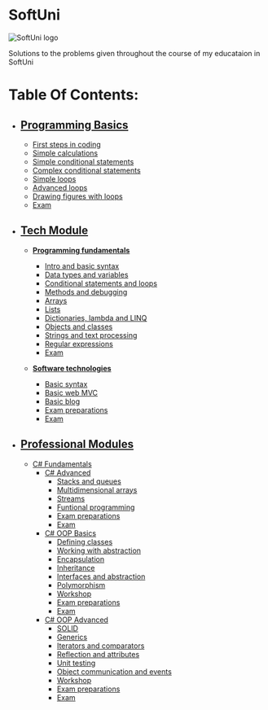 # SoftUni
![SoftUni logo](https://softuni.org/Content/images/open-graph/softuni-default-og.png)

Solutions to the problems given throughout the course of my educataion in SoftUni

# Table Of Contents:

- ## [Programming Basics](https://github.com/KiroKirilov/SoftUni/tree/master/ProgrammingBasics)
  - [First steps in coding](https://github.com/KiroKirilov/SoftUni/tree/master/ProgrammingBasics/FirstStepsInCoding)
  - [Simple calculations](https://github.com/KiroKirilov/SoftUni/tree/master/ProgrammingBasics/SimpleCalculations)
  - [Simple conditional statements](https://github.com/KiroKirilov/SoftUni/tree/master/ProgrammingBasics/SimpleConditionalStatements)
  - [Complex conditional statements](https://github.com/KiroKirilov/SoftUni/tree/master/ProgrammingBasics/ComplexConditionalStatements)
  - [Simple loops](https://github.com/KiroKirilov/SoftUni/tree/master/ProgrammingBasics/SimpleLoops)
  - [Advanced loops](https://github.com/KiroKirilov/SoftUni/tree/master/ProgrammingBasics/AdvancedLoops)
  - [Drawing figures with loops](https://github.com/KiroKirilov/SoftUni/tree/master/ProgrammingBasics/DrawingFiguresWithLoops)
  - [Exam](https://github.com/KiroKirilov/SoftUni/tree/master/ProgrammingBasics/Exam)
  
 - ## [Tech Module](https://github.com/KiroKirilov/SoftUni/tree/master/TechModule)
    - **[Programming fundamentals](https://github.com/KiroKirilov/SoftUni/tree/master/TechModule/ProgrammingFundamentals)**
      - [Intro and basic syntax](https://github.com/KiroKirilov/SoftUni/tree/master/TechModule/ProgrammingFundamentals/IntroAndBasicSyntax)
      - [Data types and variables](https://github.com/KiroKirilov/SoftUni/tree/master/TechModule/ProgrammingFundamentals/DataTypesAndVariables)
      - [Conditional statements and loops](https://github.com/KiroKirilov/SoftUni/tree/master/TechModule/ProgrammingFundamentals/ConditionalStatementsAndLoops)
      - [Methods and debugging](https://github.com/KiroKirilov/SoftUni/tree/master/TechModule/ProgrammingFundamentals/MethodsAndDebugging)
      - [Arrays](https://github.com/KiroKirilov/SoftUni/tree/master/TechModule/ProgrammingFundamentals/Arrays)
      - [Lists](https://github.com/KiroKirilov/SoftUni/tree/master/TechModule/ProgrammingFundamentals/Lists)
      - [Dictionaries, lambda and LINQ](https://github.com/KiroKirilov/SoftUni/tree/master/TechModule/ProgrammingFundamentals/DictionariesLambdaAndLINQ)
      - [Objects and classes](https://github.com/KiroKirilov/SoftUni/tree/master/TechModule/ProgrammingFundamentals/ObjectsAndClasses)
      - [Strings and text processing](https://github.com/KiroKirilov/SoftUni/tree/master/TechModule/ProgrammingFundamentals/StringsAndTextProcessing)
      - [Regular expressions](https://github.com/KiroKirilov/SoftUni/tree/master/TechModule/ProgrammingFundamentals/RegularExpressions)
      - [Exam](https://github.com/KiroKirilov/SoftUni/tree/master/TechModule/ProgrammingFundamentals/Exam(05.11.2017))
      
     - **[Software technologies](https://github.com/KiroKirilov/SoftUni/tree/master/TechModule/SoftwareTechnologies)**
        - [Basic syntax](https://github.com/KiroKirilov/SoftUni/tree/master/TechModule/SoftwareTechnologies/BasicSyntax)          
        - [Basic web MVC](https://github.com/KiroKirilov/SoftUni/tree/master/TechModule/SoftwareTechnologies/BasicWebMVC)      
        - [Basic blog](https://github.com/KiroKirilov/SoftUni/tree/master/TechModule/SoftwareTechnologies/BasicBlog)          
        - [Exam preparations](https://github.com/KiroKirilov/SoftUni/tree/master/TechModule/SoftwareTechnologies/ExamPreps)         
        - [Exam](https://github.com/KiroKirilov/SoftUni/tree/master/TechModule/SoftwareTechnologies/Exam/Log%20Noziroh)
        
- ## [Professional Modules](https://github.com/KiroKirilov/SoftUni/tree/master/ProfessionalModules)
  - [C# Fundamentals](https://github.com/KiroKirilov/SoftUni/tree/master/ProfessionalModules/C%23Fundamentals)
    - [C# Advanced](https://github.com/KiroKirilov/SoftUni/tree/master/ProfessionalModules/C%23Fundamentals/AdvancedC%23)
      - [Stacks and queues](https://github.com/KiroKirilov/SoftUni/tree/master/ProfessionalModules/C%23Fundamentals/AdvancedC%23/StacksAndQueues)
      - [Multidimensional arrays](https://github.com/KiroKirilov/SoftUni/tree/master/ProfessionalModules/C%23Fundamentals/AdvancedC%23/MultidimensionalArrays)
      - [Streams](https://github.com/KiroKirilov/SoftUni/tree/master/ProfessionalModules/C%23Fundamentals/AdvancedC%23/Streams)
      - [Funtional programming](https://github.com/KiroKirilov/SoftUni/tree/master/ProfessionalModules/C%23Fundamentals/AdvancedC%23/FunctionalProgramming)
      - [Exam preparations](https://github.com/KiroKirilov/SoftUni/tree/master/ProfessionalModules/C%23Fundamentals/AdvancedC%23/Exam%20Preps)
      - [Exam](https://github.com/KiroKirilov/SoftUni/tree/master/ProfessionalModules/C%23Fundamentals/AdvancedC%23/Exam(11.02.2018))
    - [C# OOP Basics](https://github.com/KiroKirilov/SoftUni/tree/master/ProfessionalModules/C%23Fundamentals/C%23OOPBasics)
      - [Defining classes](https://github.com/KiroKirilov/SoftUni/tree/master/ProfessionalModules/C%23Fundamentals/C%23OOPBasics/DefiningClasses)
      - [Working with abstraction](https://github.com/KiroKirilov/SoftUni/tree/master/ProfessionalModules/C%23Fundamentals/C%23OOPBasics/WorkingWithAbstraction)
      - [Encapsulation](https://github.com/KiroKirilov/SoftUni/tree/master/ProfessionalModules/C%23Fundamentals/C%23OOPBasics/Encapsulation)
      - [Inheritance](https://github.com/KiroKirilov/SoftUni/tree/master/ProfessionalModules/C%23Fundamentals/C%23OOPBasics/Inheritance)
      - [Interfaces and abstraction](https://github.com/KiroKirilov/SoftUni/tree/master/ProfessionalModules/C%23Fundamentals/C%23OOPBasics/InterfacesAndAbstraction)
      - [Polymorphism](https://github.com/KiroKirilov/SoftUni/tree/master/ProfessionalModules/C%23Fundamentals/C%23OOPBasics/Polymorphism)
      - [Workshop](https://github.com/KiroKirilov/SoftUni/tree/master/ProfessionalModules/C%23Fundamentals/C%23OOPBasics/Workshop)
      - [Exam preparations](https://github.com/KiroKirilov/SoftUni/tree/master/ProfessionalModules/C%23Fundamentals/C%23OOPBasics/ExamPreps)
      - [Exam](https://github.com/KiroKirilov/SoftUni/tree/master/ProfessionalModules/C%23Fundamentals/C%23OOPBasics/Exam(DungeonsAndCodeWizards))
    - [C# OOP Advanced](https://github.com/KiroKirilov/SoftUni/tree/master/ProfessionalModules/C%23Fundamentals/C%23OOPAdvanced)
      - [SOLID](https://github.com/KiroKirilov/SoftUni/tree/master/ProfessionalModules/C%23Fundamentals/C%23OOPAdvanced/SOLID)
      - [Generics](https://github.com/KiroKirilov/SoftUni/tree/master/ProfessionalModules/C%23Fundamentals/C%23OOPAdvanced/Generics)
      - [Iterators and comparators](https://github.com/KiroKirilov/SoftUni/tree/master/ProfessionalModules/C%23Fundamentals/C%23OOPAdvanced/IteratorsAndComparers)
      - [Reflection and attributes](https://github.com/KiroKirilov/SoftUni/tree/master/ProfessionalModules/C%23Fundamentals/C%23OOPAdvanced/ReflectionAndAttributes)
      - [Unit testing](https://github.com/KiroKirilov/SoftUni/tree/master/ProfessionalModules/C%23Fundamentals/C%23OOPAdvanced/UnitTesting)
      - [Object communication and events](https://github.com/KiroKirilov/SoftUni/tree/master/ProfessionalModules/C%23Fundamentals/C%23OOPAdvanced/ObjectCommunicationAndEvents)
      - [Workshop](https://github.com/KiroKirilov/SoftUni/tree/master/ProfessionalModules/C%23Fundamentals/C%23OOPAdvanced/Workshop)
      - [Exam preparations](https://github.com/KiroKirilov/SoftUni/tree/master/ProfessionalModules/C%23Fundamentals/C%23OOPAdvanced/ExamPreps)
      - [Exam](https://github.com/KiroKirilov/SoftUni/tree/master/ProfessionalModules/C%23Fundamentals/C%23OOPAdvanced/Exam(Festival))
